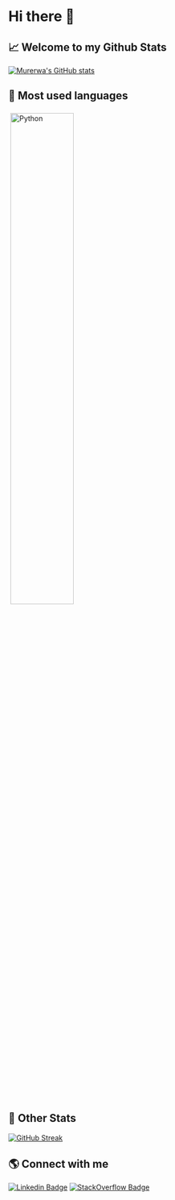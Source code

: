 # Hi there 👋
## 📈 Welcome to my Github Stats



[![Murerwa's GitHub stats](https://github-readme-stats.vercel.app/api?username=kkmurerwa&theme=gotham&include_all_commits=true&count_private=true&show_icons=true)](https://github.com/kkmurerwa/github-readme-stats)


## 🧰 Most used languages
<img src="https://github-readme-stats.vercel.app/api/top-langs/?username=kkmurerwa&layout=compact&theme=gotham&hide=jupyter%20notebook,css,js,html&langs_count=10" width="80" alt="Python" style="vertical-align:top; margin:4px; width:50%">


## 🌱 Other Stats
[![GitHub Streak](https://streak-stats.demolab.com?user=kkmurerwa)](https://git.io/streak-stats)



## 🌎 Connect with me

[![Linkedin Badge](https://img.shields.io/badge/-LinkedIn-blue?style=flat-square&logo=Linkedin&logoColor=white&link=https://www.linkedin.com/in/kenneth-murerwa-9482b114b/)](https://www.linkedin.com/in/kenneth-murerwa-9482b114b/) [![StackOverflow Badge](https://img.shields.io/badge/-StackOverflow-yellow?style=flat-square&logo=StackOverflow&logoColor=white&link=https://www.linkedin.com/in/kenneth-murerwa-9482b114b/)](https://stackoverflow.com/users/7145285/kenneth-murerwa)




<!--
**xwaxes01/xwaxes01** is a ✨ _special_ ✨ repository because its `README.md` (this file) appears on your GitHub profile.

Here are some ideas to get you started:

- 🔭 I’m currently working on ...
- 🌱 I’m currently learning ...
- 👯 I’m looking to collaborate on ...
- 🤔 I’m looking for help with ...
- 💬 Ask me about ...
- 📫 How to reach me: ...
- 😄 Pronouns: ...
- ⚡ Fun fact: ...
-->
